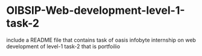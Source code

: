 # OIBSIP-Web-development-level-1-task-2
include a README  file that contains task of oasis infobyte internship on web development of level-1 task-2 that is portfoilio
